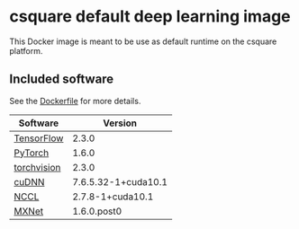 # csquare default deep learning image

This Docker image is meant to be use as default runtime on the csquare platform.

## Included software

See the [Dockerfile](./Dockerfile) for more details.

| Software                                    | Version             |
| ------------------------------------------- | ------------------- |
| [TensorFlow](https://www.tensorflow.org)    | 2.3.0               |
| [PyTorch](https://pytorch.org)              | 1.6.0               |
| [torchvision](https://pytorch.org/vision)   | 2.3.0               |
| [cuDNN](https://developer.nvidia.com/cudnn) | 7.6.5.32-1+cuda10.1 |
| [NCCL](https://developer.nvidia.com/nccl)   | 2.7.8-1+cuda10.1    |
| [MXNet](https://mxnet.apache.org)           | 1.6.0.post0         |
